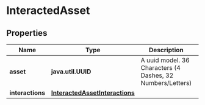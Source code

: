 
# InteractedAsset

## Properties
Name | Type | Description | Notes
------------ | ------------- | ------------- | -------------
**asset** | **java.util.UUID** | A uuid model. 36 Characters (4 Dashes, 32 Numbers/Letters)  |  [optional]
**interactions** | [**InteractedAssetInteractions**](InteractedAssetInteractions) |  |  [optional]



